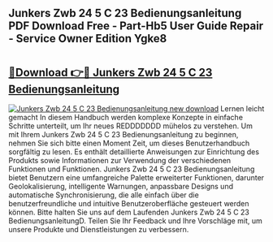 ## Junkers Zwb 24 5 C 23 Bedienungsanleitung PDF Download Free - Part-Hb5 User Guide Repair - Service Owner Edition Ygke8

# <h2><a href="http://df1tyg.blite.top/?on=Junkers+Zwb+24+5+C+23+Bedienungsanleitung">🔗Download 👉🔴 Junkers Zwb 24 5 C 23 Bedienungsanleitung</a></h2>

[![Junkers Zwb 24 5 C 23 Bedienungsanleitung new download](https://i.imgur.com/lujVjoI.png)](http://df1tyg.blite.top/?on=Junkers+Zwb+24+5+C+23+Bedienungsanleitung)
Lernen leicht gemacht In diesem Handbuch werden komplexe Konzepte in einfache Schritte unterteilt, um Ihr neues REDDDDDDD mühelos zu verstehen. Um mit Ihrem Junkers Zwb 24 5 C 23 Bedienungsanleitung zu beginnen, nehmen Sie sich bitte einen Moment Zeit, um dieses Benutzerhandbuch sorgfältig zu lesen. Es enthält detaillierte Anweisungen zur Einrichtung des Produkts sowie Informationen zur Verwendung der verschiedenen Funktionen und Funktionen. Junkers Zwb 24 5 C 23 Bedienungsanleitung bietet Benutzern eine umfangreiche Palette erweiterter Funktionen, darunter Geolokalisierung, intelligente Warnungen, anpassbare Designs und automatische Synchronisierung, die alle einfach über die benutzerfreundliche und intuitive Benutzeroberfläche gesteuert werden können. Bitte halten Sie uns auf dem Laufenden Junkers Zwb 24 5 C 23 BedienungsanleitungD. Teilen Sie Ihr Feedback und Ihre Vorschläge mit, um unsere Produkte und Dienstleistungen zu verbessern.
